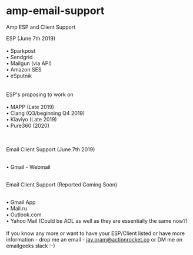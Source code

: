 # amp-email-support
Amp ESP and Client Support

ESP (June 7th 2019)
<br><br>
• Sparkpost<br>
• Sendgrid<br>
• Mailgun (via API)<br>
• Amazon SES<br>
• eSputnik<br>
<br><br>
ESP's proposing to work on
<br><br>
• MAPP (Late 2019)<br>
• Clang (Q3/beginning Q4 2019)<br>
• Klaviyo (Late 2019)<br>
• Pure360 (2020)<br>

<br><br>
Email Client Support (June 7th 2019)<br><br>

• Gmail - Webmail<br><br>

Email Client Support (Reported Coming Soon)<br><br>

• Gmail App<br>
• Mail.ru<br>
• Outlook.com <br>
• Yahoo Mail (Could be AOL as well as they are essentially the same now?) <br>
<br>
If you know any more or want to have your ESP/Client listed or have more information - drop me an email - jay.oram@actionrocket.co or DM me on emailgeeks slack :-) 
